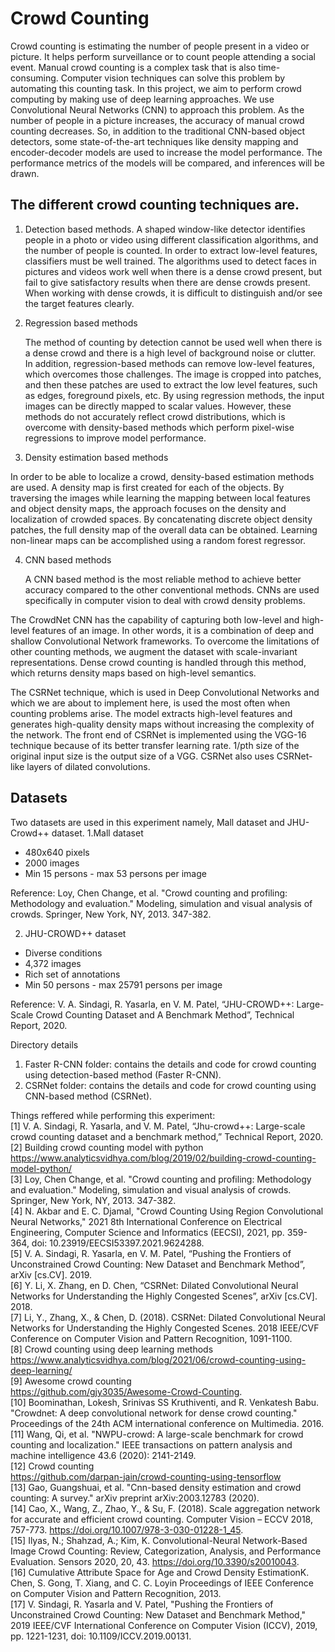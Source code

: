 # Crowd Counting

Crowd counting is estimating the number of people present in a video or picture. It helps perform surveillance or to count people attending a social event. Manual crowd counting is a complex task that is also time-consuming. Computer vision techniques can solve this problem by automating this counting task. In this project, we aim to perform crowd computing by making use of deep learning approaches. We use Convolutional Neural Networks (CNN) to approach this problem. As the number of people in a picture increases, the accuracy of manual crowd counting decreases. So, in addition to the traditional CNN-based object detectors, some state-of-the-art techniques like density mapping and encoder-decoder models are used to increase the model performance. The performance metrics of the models will be compared, and inferences will be drawn.

## The different crowd counting techniques are.
1. Detection based methods.
  A shaped window-like detector identifies people in a photo or video using different classification algorithms, and the number of people is counted. In order to extract low-level features, classifiers must be well trained.
The algorithms used to detect faces in pictures and videos work well when there is a dense crowd present, but fail to give satisfactory results when there are dense crowds present. When working with dense crowds, it is difficult to distinguish and/or see the target features clearly.

2. Regression based methods

	The method of counting by detection cannot be used well when there is a dense crowd and there is a high level of background noise or clutter. In addition, regression-based methods can remove low-level features, which overcomes those challenges.
The image is cropped into patches, and then these patches are used to extract the low level features, such as edges, foreground pixels, etc. By using regression methods, the input images can be directly mapped to scalar values. However, these methods do not accurately reflect crowd distributions, which is overcome with density-based methods which perform pixel-wise regressions to improve model performance.

3. Density estimation based methods
  
  In order to be able to localize a crowd, density-based estimation methods are used. A density map is first created for each of the objects. By traversing the images while learning the mapping between local features and object density maps, the approach focuses on the density and localization of crowded spaces. By concatenating discrete object density patches, the full density map of the overall data can be obtained. Learning non-linear maps can be accomplished using a random forest regressor.

4. CNN based methods

	A CNN based method is the most reliable method to achieve better accuracy compared to the other conventional methods. CNNs are used specifically in computer vision to deal with crowd density problems.

  The CrowdNet CNN has the capability of capturing both low-level and high-level features of an image. In other words, it is a combination of deep and shallow Convolutional Network frameworks. To overcome the limitations of other counting methods, we augment the dataset with scale-invariant representations. Dense crowd counting is handled through this method, which returns density maps based on high-level semantics.

  The CSRNet technique, which is used in Deep Convolutional Networks and which we are about to implement here, is used the most often when counting problems arise. The model extracts high-level features and generates high-quality density maps without increasing the complexity of the network. The front end of CSRNet is implemented using the VGG-16 technique because of its better transfer learning rate. 1/pth size of the original input size is the output size of a VGG. CSRNet also uses CSRNet-like layers of dilated convolutions.
  
## Datasets
Two datasets are used in this experiment namely, Mall dataset and JHU-Crowd++ dataset.
1.Mall dataset
- 480x640 pixels
- 2000 images
- Min 15 persons - max 53 persons per image

Reference: Loy, Chen Change, et al. "Crowd counting and profiling: Methodology and evaluation." Modeling, simulation and visual analysis of crowds. Springer, New York, NY, 2013. 347-382.

2. JHU-CROWD++ dataset
- Diverse conditions
- 4,372 images
- Rich set of annotations
- Min 50 persons - max 25791 persons per image

Reference: V. A. Sindagi, R. Yasarla, en V. M. Patel, “JHU-CROWD++: Large-Scale Crowd Counting Dataset and A Benchmark Method”, Technical Report, 2020.


Directory details
1. Faster R-CNN folder: contains the details and code for crowd counting using detection-based method (Faster R-CNN).
2. CSRNet folder: contains the details and code for crowd counting using CNN-based method (CSRNet).


Things reffered while performing this experiment:  
[1] V. A. Sindagi, R. Yasarla, and V. M. Patel, “Jhu-crowd++: Large-scale crowd counting dataset and a benchmark method,” Technical Report, 2020.  
[2] Building crowd counting model with python https://www.analyticsvidhya.com/blog/2019/02/building-crowd-counting-model-python/  
[3] Loy, Chen Change, et al. "Crowd counting and profiling: Methodology and evaluation." Modeling, simulation and visual analysis of crowds. Springer, New York, NY, 2013. 347-382.  
[4] N. Akbar and E. C. Djamal, "Crowd Counting Using Region Convolutional Neural Networks," 2021 8th International Conference on Electrical Engineering, Computer Science and Informatics (EECSI), 2021, pp. 359-364, doi: 10.23919/EECSI53397.2021.9624288.  
[5] V. A. Sindagi, R. Yasarla, en V. M. Patel, “Pushing the Frontiers of Unconstrained Crowd Counting: New Dataset and Benchmark Method”, arXiv [cs.CV]. 2019.  
[6] Y. Li, X. Zhang, en D. Chen, “CSRNet: Dilated Convolutional Neural Networks for Understanding the Highly Congested Scenes”, arXiv [cs.CV]. 2018.  
[7] Li, Y., Zhang, X., & Chen, D. (2018). CSRNet: Dilated Convolutional Neural Networks for Understanding the Highly Congested Scenes. 2018 IEEE/CVF Conference on Computer Vision and Pattern Recognition, 1091-1100.  
[8] Crowd counting using deep learning methods    
https://www.analyticsvidhya.com/blog/2021/06/crowd-counting-using-deep-learning/  
[9] Awesome crowd counting  
 https://github.com/gjy3035/Awesome-Crowd-Counting.  
[10] Boominathan, Lokesh, Srinivas SS Kruthiventi, and R. Venkatesh Babu. "Crowdnet: A deep convolutional network for dense crowd counting." Proceedings of the 24th ACM international conference on Multimedia. 2016.  
[11] Wang, Qi, et al. "NWPU-crowd: A large-scale benchmark for crowd counting and localization." IEEE transactions on pattern analysis and machine intelligence 43.6 (2020): 2141-2149.  
[12] Crowd counting  
https://github.com/darpan-jain/crowd-counting-using-tensorflow  
[13] Gao, Guangshuai, et al. "Cnn-based density estimation and crowd counting: A survey." arXiv preprint arXiv:2003.12783 (2020).  
[14] Cao, X., Wang, Z., Zhao, Y., & Su, F. (2018). Scale aggregation network for accurate and efficient crowd counting. Computer Vision – ECCV 2018, 757-773. https://doi.org/10.1007/978-3-030-01228-1_45.  
[15] Ilyas, N.; Shahzad, A.; Kim, K. Convolutional-Neural Network-Based Image Crowd Counting: Review, Categorization, Analysis, and Performance Evaluation. Sensors 2020, 20, 43. https://doi.org/10.3390/s20010043.  
[16] Cumulative Attribute Space for Age and Crowd Density EstimationK. Chen, S. Gong, T. Xiang, and C. C. Loyin Proceedings of IEEE Conference on Computer Vision and Pattern Recognition, 2013.  
[17] V. Sindagi, R. Yasarla and V. Patel, "Pushing the Frontiers of Unconstrained Crowd Counting: New Dataset and Benchmark Method," 2019 IEEE/CVF International Conference on Computer Vision (ICCV), 2019, pp. 1221-1231, doi: 10.1109/ICCV.2019.00131.  

